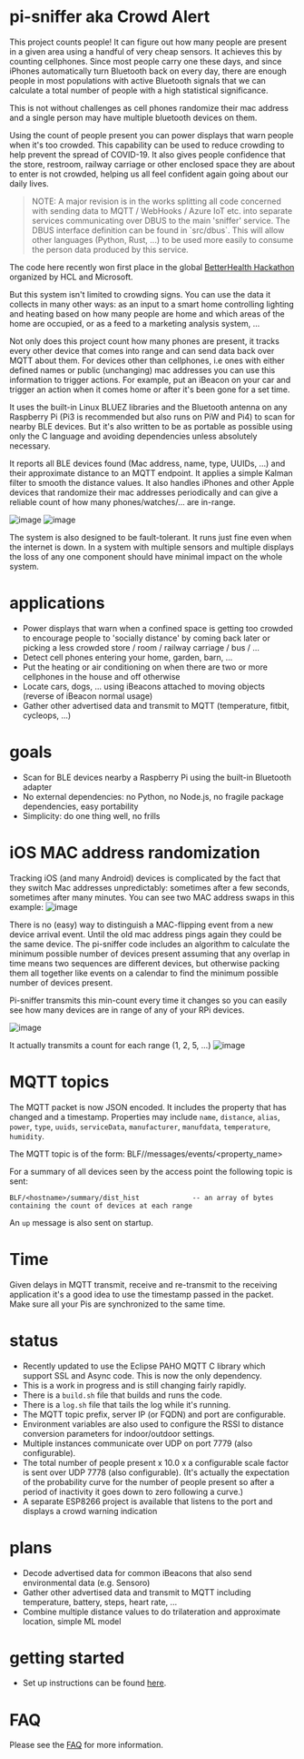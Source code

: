 # pi-sniffer aka Crowd Alert
This project counts people!  It can figure out how many people are present in a given area using a handful of very cheap sensors. It achieves this by counting cellphones. Since most people carry one these days, and since iPhones automatically turn Bluetooth back on every day, there are enough people in most populations with active Bluetooth signals that we can calculate a total number of people with a high statistical significance.

This is not without challenges as cell phones randomize their mac address and a single person may have multiple bluetooth devices on them.

Using the count of people present you can power displays that warn people when it's too crowded. This capability can be used to reduce crowding to help prevent the spread of COVID-19. It also gives people confidence that the store, restroom, railway carriage or other enclosed space they are about to enter is not crowded, helping us all feel confident again going about our daily lives.

<blockquote>
NOTE: A major revision is in the works splitting all code concerned with sending data to MQTT / WebHooks / Azure IoT etc.
into separate services communicating over DBUS to the main 'sniffer' service. The DBUS interface definition can be found
in `src/dbus`. This will allow other languages (Python, Rust, ...) to be used more easily to consume the person data
produced by this service.
</blockquote>

The code here recently won first place in the global [BetterHealth Hackathon](https://tinyurl.com/crowdalert) organized by HCL and Microsoft. 

But this system isn't limited to crowding signs. You can use the data it collects in many other ways: as an input to a smart home controlling lighting and heating based on how many people are home and which areas of the home are occupied, or as a feed to a marketing analysis system, ...

Not only does this project count how many phones are present, it tracks every other device that comes into range and can send data back over MQTT about them. For devices other than cellphones, i.e ones with either defined names or public (unchanging) mac addresses you can use this information to trigger actions. For example, put an iBeacon on your car and trigger an action when it comes home or after it's been gone for a set time.

It uses the built-in Linux BLUEZ libraries and the Bluetooth antenna on any Raspberry Pi (Pi3 is recommended but also runs on PiW and Pi4) to scan for nearby BLE devices. But it's also written to be as portable as possible using only the C language and avoiding dependencies unless absolutely necessary.

It reports all BLE devices found (Mac address, name, type, UUIDs, ...) and their approximate distance to an MQTT endpoint. It applies a simple Kalman filter to smooth the distance values. It also handles iPhones and other Apple devices that randomize their mac addresses periodically and can give a reliable count of how many phones/watches/... are in-range.

![image](https://user-images.githubusercontent.com/347540/85953280-1cb7f300-b924-11ea-96d5-07c217a57e24.png "Multiple Pis and many BLE devices in action")
![image](https://user-images.githubusercontent.com/347540/85953412-dd3dd680-b924-11ea-8eeb-a3b328f91d19.png "A single stationary device")

The system is also designed to be fault-tolerant. It runs just fine even when the internet is down. In a system with multiple sensors and multiple displays the loss of any one component should have minimal impact on the whole system.

# applications
* Power displays that warn when a confined space is getting too crowded to encourage people to 'socially distance' by coming back later or picking a less crowded store / room / railway carriage / bus / ...
* Detect cell phones entering your home, garden, barn, ...
* Put the heating or air conditioning on when there are two or more cellphones in the house and off otherwise
* Locate cars, dogs, ... using iBeacons attached to moving objects (reverse of iBeacon normal usage) 
* Gather other advertised data and transmit to MQTT (temperature, fitbit, cycleops, ...)

# goals
* Scan for BLE devices nearby a Raspberry Pi using the built-in Bluetooth adapter
* No external dependencies: no Python, no Node.js, no fragile package dependencies, easy portability
* Simplicity: do one thing well, no frills

# iOS MAC address randomization
Tracking iOS (and many Android) devices is complicated by the fact that they switch Mac addresses unpredictably: sometimes after a few seconds, sometimes after many minutes. You can see two MAC address swaps in this example:
![image](https://user-images.githubusercontent.com/347540/85953525-cc419500-b925-11ea-9693-012aeaa61b60.png)

There is no (easy) way to distinguish a MAC-flipping event from a new device arrival event. Until the old mac address pings again they could be the same device.
The pi-sniffer code includes an algorithm to calculate the minimum possible number of devices present assuming that any overlap in time means two sequences are different devices, but otherwise packing them all together like events on a calendar to find the minimum possible number of devices present.

Pi-sniffer transmits this min-count every time it changes so you can easily see how many devices are in range of any of your RPi devices.

![image](https://user-images.githubusercontent.com/347540/85953581-54279f00-b926-11ea-8d02-fb155d409f61.png)

It actually transmits a count for each range (1, 2, 5, ...)
![image](https://user-images.githubusercontent.com/347540/86996091-8ffd0880-c15f-11ea-991b-8a613041e4a0.png)

# MQTT topics

The MQTT packet is now JSON encoded. It includes the property that has changed and a timestamp. Properties may include `name`, `distance`, `alias`, `power`, `type`, `uuids`, `serviceData`, `manufacturer`, `manufdata`, `temperature`, `humidity`.

The MQTT topic is of the form: BLF/<hostname>/messages/events/<property_name>
   
For a summary of all devices seen by the access point the following topic is sent:

    BLF/<hostname>/summary/dist_hist             -- an array of bytes containing the count of devices at each range 

An `up` message is also sent on startup.

# Time

Given delays in MQTT transmit, receive and re-transmit to the receiving application it's a good idea to use the timestamp passed in the packet. Make sure all your Pis are synchronized to the same time.

# status
* Recently updated to use the Eclipse PAHO MQTT C library which support SSL and Async code. This is now the only dependency.
* This is a work in progress and is still changing fairly rapidly.
* There is a `build.sh` file that builds and runs the code. 
* There is a `log.sh` file that tails the log while it's running.
* The MQTT topic prefix, server IP (or FQDN) and port are configurable.
* Environment variables are also used to configure the RSSI to distance conversion parameters for indoor/outdoor settings.
* Multiple instances communicate over UDP on port 7779 (also configurable).
* The total number of people present x 10.0 x a configurable scale factor is sent over UDP 7778 (also configurable).  (It's actually the expectation of the probability curve for the number of people present so after a period of inactivity it goes down to zero following a curve.)
* A separate ESP8266 project is available that listens to the port and displays a crowd warning indication

# plans
* Decode advertised data for common iBeacons that also send environmental data (e.g. Sensoro)
* Gather other advertised data and transmit to MQTT including temperature, battery, steps, heart rate, ...
* Combine multiple distance values to do trilateration and approximate location, simple ML model

# getting started

* Set up instructions can be found [here](docs/GettingStarted.md).


# FAQ

Please see the [FAQ](docs/FAQ.md) for more information.

